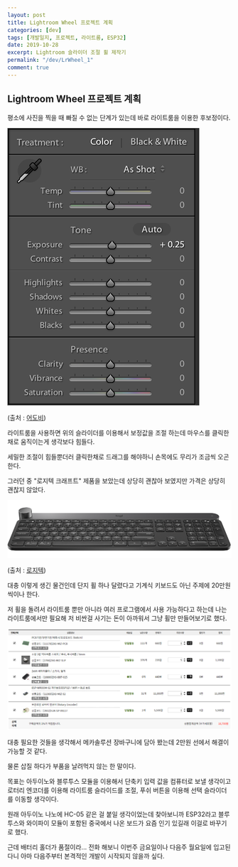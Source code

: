 ```yaml
---
layout: post
title: Lightroom Wheel 프로젝트 계획
categories: [dev]
tags: [개발일지, 프로젝트, 라이트룸, ESP32]
date: 2019-10-28
excerpt: Lightroom 슬라이더 조절 휠 제작기
permalink: "/dev/LrWheel_1"
comment: true
---
```

## Lightroom Wheel 프로젝트 계획 
평소에 사진을 찍을 때 빠질 수 없는 단계가 있는데 바로 라이트룸을 이용한 후보정이다.

![Lightroom Slider](../../image/20191028/20191028-1.png)

(출처 : [어도비](https://helpx.adobe.com/lightroom-classic/kb/sliders-lightroom-all-white-look.html))

라이트룸을 사용하면 위의 슬라이더를 이용해서 보정값을 조절 하는데 마우스를 클릭한채로 움직이는게 생각보다 힘들다.

세밀한 조절이 힘들뿐더러 클릭한채로 드래그를 해야하니 손목에도 무리가 조금씩 오곤 한다.

그러던 중 "로지텍 크래프트" 제품을 보았는데 상당히 괜찮아 보였지만 가격은 상당히 괜찮지 않았다.

![Logitech Craft](../../image/20191028/20191028-2.png)

(출처 : [로지텍](https://www.logitech.com/ko-kr/product/craft))

대충 이렇게 생긴 물건인데 단지 휠 하나 달렸다고 기계식 키보드도 아닌 주제에 20만원씩이나 한다.

저 휠을 돌려서 라이트룸 뿐만 아니라 여러 프로그램에서 사용 가능하다고 하는데 나는 라이트룸에서만 필요해 저 비싼걸 사기는 돈이 아까워서 그냥 휠만 만들어보기로 했다.

![준비물](../../image/20191028/20191028-3.png)

대충 필요한 것들을 생각해서 메카솔루션 장바구니에 담아 봤는데 2만원 선에서 해결이 가능할 것 같다.

물론 삽질 하다가 부품을 날려먹지 않는 한 말이다.

목표는 아두이노와 블루투스 모듈을 이용해서 단축키 입력 값을 컴퓨터로 보낼 생각이고 로터리 엔코더를 이용해 라이트룸 슬라이드를 조절, 푸쉬 버튼을 이용해 선택 슬라이더를 이동할 생각이다.

원래 아두이노 나노에 HC-05 같은 걸 붙일 생각이었는데 찾아보니까 ESP32라고 블루투스와 와이파이 모듈이 포함된 중국에서 나온 보드가 요즘 인기 있길래 이걸로 바꾸기로 했다.

근데 배터리 홀더가 품절이라... 전화 해보니 이번주 금요일이나 다음주 월요일에 입고된다니 아마 다음주부터 본격적인 개발이 시작되지 않을까 싶다.  
